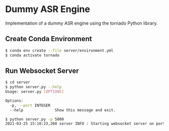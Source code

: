 # Dummy ASR Engine

Implementation of a dummy ASR engine using the tornado Python library.

## Create Conda Environment

```bash
$ conda env create --file server/environment.yml
$ conda activate tornado
```

## Run Websocket Server

```bash
$ cd server
$ python server.py --help
Usage: server.py [OPTIONS]

Options:
  -p, --port INTEGER
  --help              Show this message and exit.

$ python server.py -p 5000
2021-03-25 15:10:23,260 server INFO : Starting websocket server on port 5000
```
